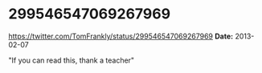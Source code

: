 # 299546547069267969
https://twitter.com/TomFrankly/status/299546547069267969
**Date:** 2013-02-07

"If you can read this, thank a teacher"

